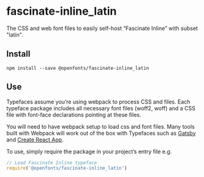 
# fascinate-inline_latin

The CSS and web font files to easily self-host “Fascinate Inline” with subset "latin".

## Install

`npm install --save @openfonts/fascinate-inline_latin`

## Use

Typefaces assume you’re using webpack to process CSS and files. Each typeface
package includes all necessary font files (woff2, woff) and a CSS file with
font-face declarations pointing at these files.

You will need to have webpack setup to load css and font files. Many tools built
with Webpack will work out of the box with Typefaces such as [Gatsby](https://github.com/gatsbyjs/gatsby)
and [Create React App](https://github.com/facebookincubator/create-react-app).

To use, simply require the package in your project’s entry file e.g.

```javascript
// Load Fascinate Inline typeface
require('@openfonts/fascinate-inline_latin')
```
